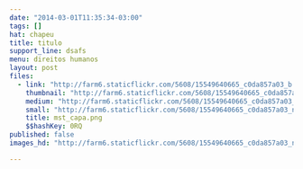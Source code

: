 ```yaml
---
date: "2014-03-01T11:35:34-03:00"
tags: []
hat: chapeu
title: titulo
support_line: dsafs
menu: direitos humanos
layout: post
files:
  - link: "http://farm6.staticflickr.com/5608/15549640665_c0da857a03_b.jpg"
    thumbnail: "http://farm6.staticflickr.com/5608/15549640665_c0da857a03_t.jpg"
    medium: "http://farm6.staticflickr.com/5608/15549640665_c0da857a03_z.jpg"
    small: "http://farm6.staticflickr.com/5608/15549640665_c0da857a03_n.jpg"
    title: mst_capa.png
    $$hashKey: 0RQ
published: false
images_hd: "http://farm6.staticflickr.com/5608/15549640665_c0da857a03_n.jpg"

---
```

